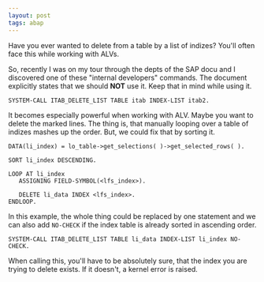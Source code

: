 ```yaml
---
layout: post
tags: abap
---
```


Have you ever wanted to delete from a table by a list of indizes? You'll often face this while working with ALVs. 

So, recently I was on my tour through the depts of the SAP docu and I discovered one of these "internal developers" commands. The document explicitly states that we should **NOT** use it. Keep that in mind while using it.

``` abap
SYSTEM-CALL ITAB_DELETE_LIST TABLE itab INDEX-LIST itab2.
```

It becomes especially powerful when working with ALV. Maybe you want to delete the marked lines. The thing is, that manually looping over a table of indizes mashes up the order. But, we could fix that by sorting it.
    
``` abap
DATA(li_index) = lo_table->get_selections( )->get_selected_rows( ).

SORT li_index DESCENDING.

LOOP AT li_index
   ASSIGNING FIELD-SYMBOL(<lfs_index>).
    
   DELETE li_data INDEX <lfs_index>.
ENDLOOP.
```

In this example, the whole thing could be replaced by one statement and we can also add `NO-CHECK` if the index table is already sorted in ascending order.

``` abap
SYSTEM-CALL ITAB_DELETE_LIST TABLE li_data INDEX-LIST li_index NO-CHECK.
```

When calling this, you'll have to be absolutely sure, that the index you are trying to delete exists. If it doesn't, a kernel error is raised.
